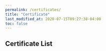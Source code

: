 ```yaml
---
permalink: /certificates/
title: "Certificate"
last_modified_at: 2020-07-15T09:27:38-04:00
toc: false
---
```


## Certificate List



